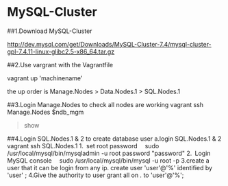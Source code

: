 # MySQL-Cluster

##1.Download MySQL-Cluster

http://dev.mysql.com/get/Downloads/MySQL-Cluster-7.4/mysql-cluster-gpl-7.4.11-linux-glibc2.5-x86_64.tar.gz

##2.Use vargrant with the Vagrantfile

vagrant up 'machinename' 

the up order is Manage.Nodes > Data.Nodes.1 > SQL.Nodes.1 


##3.Login Manage.Nodes to check all nodes are working 
vagrant ssh Manage.Nodes
$ndb_mgm
>show

##4.Login SQL.Nodes.1 & 2 to create database user
a.login SQL.Nodes.1 & 2
vagrant ssh SQL.Nodes.1
1. set root password
  sudo /usr/local/mysql/bin/mysqladmin -u root password "password"
2. Login MySQL console
  sudo /usr/local/mysql/bin/mysql -u root -p
3.create a user that it can be login from any ip.
  create user 'user'@'%' identified by 'user' ;
4.Give the authority to user
grant all on *.* to 'user'@'%';


  